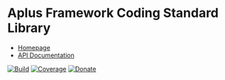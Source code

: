 # Aplus Framework Coding Standard Library

- [Homepage](https://aplus-framework.com/docs/coding-standard)
- [API Documentation](https://aplus-framework.gitlab.io/libraries/coding-standard/docs/)

[![Build](https://gitlab.com/aplus-framework/libraries/coding-standard/badges/master/pipeline.svg)](https://gitlab.com/aplus-framework/libraries/coding-standard/-/jobs)
[![Coverage](https://gitlab.com/aplus-framework/libraries/coding-standard/badges/master/coverage.svg?job=test:php)](https://aplus-framework.gitlab.io/libraries/coding-standard/coverage/)
[![Donate](https://img.shields.io/badge/Donate-PayPal-blue.svg)](https://www.paypal.com/cgi-bin/webscr?cmd=_s-xclick&hosted_button_id=NGBNW5PY4VSJ4)
